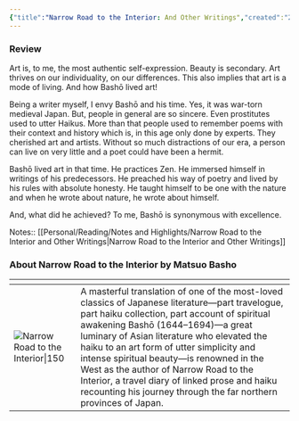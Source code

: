 ```yaml
---
{"title":"Narrow Road to the Interior: And Other Writings","created":"2021-06-25T00:00:00+06:00","updated":"2023-01-03T21:25:36+06:00","read_at":["2021-06-26T00:00:00+06:00"],"read_count":1,"authors":["Matsuo Bashō","Sam Hamill"],"isbn10":1570627169,"status":"Read","rating":5,"reviewed":true,"dg-publish":true,"cover":"https://books.google.com/books/content?id=1L6SDwAAQBAJ&printsec=frontcover&img=1&zoom=1&edge=curl&source=gbs_api","tags":["history","japanese","travel","poetry","medieval","bestreads"],"permalink":"/personal/reading/books/read/narrow-road-to-the-interior-and-other-writings-by-matsuo-basho/","dgPassFrontmatter":true}
---
```


### Review
Art is, to me, the most authentic self-expression. Beauty is secondary. Art thrives on our individuality, on our differences. This also implies that art is a mode of living. And how Bashō lived art!  
  
Being a writer myself, I envy Bashō and his time. Yes, it was war-torn medieval Japan. But, people in general are so sincere. Even prostitutes used to utter Haikus. More than that people used to remember poems with their context and history which is, in this age only done by experts. They cherished art and artists. Without so much distractions of our era, a person can live on very little and a poet could have been a hermit.  
  
Bashō lived art in that time. He practices Zen. He immersed himself in writings of his predecessors. He preached his way of poetry and lived by his rules with absolute honesty. He taught himself to be one with the nature and when he wrote about nature, he wrote about himself.  
  
And, what did he achieved? To me, Bashō is synonymous with excellence.

Notes:: [[Personal/Reading/Notes and Highlights/Narrow Road to the Interior and Other Writings\|Narrow Road to the Interior and Other Writings]]

### About Narrow Road to the Interior by Matsuo Basho
| <!-- -->                                                                                                                                             | <!-- -->                                                                                                                                                                                                                                                                                                                                                                                                                                                                                                                                                                                                                                                                                                                                                                                                                                                                                                                                                                                                                                                                                                                                                                                                                                                                                                                                                                                                                                |
| ---------------------------------------------------------------------------------------------------------------------------------------------------- | --------------------------------------------------------------------------------------------------------------------------------------------------------------------------------------------------------------------------------------------------------------------------------------------------------------------------------------------------------------------------------------------------------------------------------------------------------------------------------------------------------------------------------------------------------------------------------------------------------------------------------------------------------------------------------------------------------------------------------------------------------------------------------------------------------------------------------------------------------------------------------------------------------------------------------------------------------------------------------------------------------------------------------------------------------------------------------------------------------------------------------------------------------------------------------------------------------------------------------------------------------------------------------------------------------------------------------------------------------------------------------------------------------------------------------------- |
| ![Narrow Road to the Interior\|150](https://books.google.com/books/content?id=1L6SDwAAQBAJ&printsec=frontcover&img=1&zoom=1&edge=curl&source=gbs_api) | A masterful translation of one of the most-loved classics of Japanese literature—part travelogue, part haiku collection, part account of spiritual awakening Bashō (1644–1694)—a great luminary of Asian literature who elevated the haiku to an art form of utter simplicity and intense spiritual beauty—is renowned in the West as the author of Narrow Road to the Interior, a travel diary of linked prose and haiku recounting his journey through the far northern provinces of Japan.|
